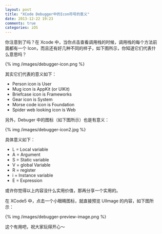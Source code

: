 ```yaml
---
layout: post
title: "XCode Debugger中的Icon符号的意义"
date: 2013-12-22 19:23
comments: true
categories: iOS
---
```


你注意到了吗？在 Xcode 中，当你点击查看调用栈的时候，调用栈的每个方法前面都有一个 Icon，而且还有好几种不同的样子，如下图所示，你知道它们代表什么意思吗？

{% img /images/debugger-icon.png %}

<!-- more -->

其实它们代表的意义如下：

 * Person icon is User
 * Mug icon is AppKit (or UIKit)
 * Briefcase icon is Frameworks
 * Gear icon is System
 * Morse code icon is Foundation
 * Spider web looking icon is Web

另外，Debuger 中的图标（如下图所示）也是有意义：

{% img /images/debugger-icon2.jpg %}

具体意义如下：

 * L = Local variable
 * A = Argument
 * S = Static variable
 * V = global Variable
 * R = register
 * i = Instance variable
 * E = Expression

或许你觉得以上内容没什么实用价值，那再分享一个实用的。

在 XCode5 中，点击一个小眼睛图标，就直接预览 UIImage 的内容，如下图所示：

{% img /images/debugger-preview-image.png %}

这个有用吧，祝大家玩得开心～

